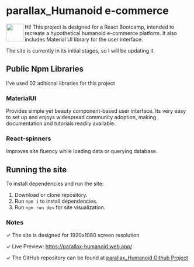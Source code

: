# parallax_Humanoid e-commerce

 <a href="url"><img src="https://cdn.freebiesupply.com/logos/large/2x/react-1-logo-png-transparent.png" align="left" height="48" width="48" ></a>


Hi! This project is designed for a React Bootcamp, intended to recreate a hypothetical humanoid e-commerce platform. It also includes Material UI library for the user interface.

The site is currently in its initial stages, so I will be updating it. 

## Public Npm Libraries

I've used 02 aditional libraries for this project

### MaterialUI

Provides simple yet beauty component-based user interface. Its very easy to set up and enjoys widespread community adoption, making documentation and tutorials readily available. 

### React-spinners

Improves site fluency while loading data or querying database.


## Running the site

To install dependencies and run the site:

1.  Download or clone repository.
2.  Run `npm i` to install dependencies.
3.  Run `npm run dev` for site visualization.

### Notes

✓ The site is designed for 1920x1080 screen resolution 

✓ Live Preview: https://parallax-humanoid.web.app/

✓ The GitHub repository can be found at [parallax_Humanoid Github Project](https://github.com/andrescarlos-gm/Parallax-Humanoid-e-commerce)



